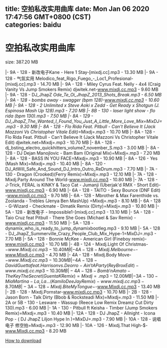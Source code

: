 
title: 空拍私改实用曲库
date: Mon Jan 06 2020 17:47:56 GMT+0800 (CST)    
categories: baidu
---

# 空拍私改实用曲库
size: 387.20 MB
 
 
|- 9A - 128 - 新改电子Kane - Here 1 Stay-[mixdj.cc].mp3 - 13.30 MB
|- 9A - 128 - 气氛实用 Melodico_feat_Rigo_Fuego_-_Loc1_Profesional-[mixdj.cc].mp3 - 14.70 MB
|- 9A - 128 - Miley Cyrus Feat. Nelly - 4x4 (Craig Vanity Vs Jump Smokers Remix)  djwitek.net-www.mixdj.cc.mp3 - 9.60 MB
|- 9A - 128 - DJ_JhapZ _Ode_Te_Oi_JhapZ_2013_Shots_Break.mp3 - 6.50 MB
|- 9A - 128 - bombs away - swagger (bpm 128)-www.mixdj.cc.mp3 - 10.60 MB
|- 9A - 128 - 2 Unlimited x Steve Aoki x Zedd - Get Ready x Shotgun (J. Espinosa Mash Up 128).mp3 - 7.20 MB
|- 8B - 130 - laser light show - flo rida (bpm 130).mp3 - 7.50 MB
|- 8A - 129 - DJ_JhapZ_The_Wanted_I_Found_You_Just_A_Little_More_Love_Mix=MixDJ=.mp3 - 9.30 MB
|- 8A - 128 - Flo Rida Feat. Pitbull - Can't Believe It (Jack Mazzoni Vs Christopher Vitale Edit)_=Mixdj=.mp3 - 10.70 MB
|- 8A - 128 - Flo Rida Feat. Pitbull - Can't Believe It (Jack Mazzoni Vs Christopher Vitale Edit)  djwitek.net=Mixdj=.mp3 - 10.70 MB
|- 8A - 128 - dj_bsting_electro_quickhitters_volume7_november_S.mp3 - 3.00 MB
|- 8A - 128 - DJ Dejan Manojlovic - Bam Bam (Original Mix)=Mixdj=.mp3 - 7.20 MB
|- 8A - 128 - BASS IN YOU FACE=Mixdj=.mp3 - 10.90 MB
|- 8A - 126 - Yes (Mash Mix)=Mixdj=.mp3 - 10.40 MB
|- 8A - 120 - DJ_AtWill_Safe_And_Sound_DJ_Intro_Outro_ReDrum.mp3 - 7.70 MB
|- 7A - 130 - Dragon (Crooked)(Ferry Remix)=Mixdj=.mp3 - 12.10 MB
|- 7A - 128 - Mixdj.Party Around The World-www.mixdj.cc.mp3 - 10.80 MB
|- 7A - 128 - J-Trick, FERAL is KINKY & Taco Cat - Jumanji (Uberjak'd RMX - Short Edit)-www.mixdj.cc.mp3 - 6.90 MB
|- 6A - 128 - TAITO - Sexy Bounce (DNF Edit) -www.mixdj.cc.mp3 - 9.70 MB
|- 6A - 128 - Mbrother & Max Farenthide vs. Zoolanda - Trebles (Jenya Ben MashUp) =Mixdj=.mp3 - 8.10 MB
|- 6A - 128 - G-Wizard - Checkmate - Dimatik Remix (Dirty)=Mixdj=.mp3 - 10.80 MB
|- 5A - 128 - 新改电子 - Impossible1-[mixdj.cc].mp3 - 13.10 MB
|- 5A - 128 - Taio Cruz feat Pitbull - There She Goes (Michael & Sav Remix) -www.mixdj.cc.mp3 - 11.50 MB
|- 5A - 128 - dynamix_who_is_ready_to_jump_dynamixbootleg.mp3 - 9.10 MB
|- 5A - 128 - DJ_JhapZ_Summerville_Crazy_People_Club_Mix_Hype-1=MixDJ=.mp3 - 7.70 MB
|- 5A - 128 - Bonnie McKee - American Girl (Fineboy remix)-www.mixdj.cc.mp3 - 10.70 MB
|- 4B - 124 - Mixdj.Light Of Christmas-$-www.Mixdj.cc.mp3 - 10.40 MB
|- 4A - 128 - Mixdj.Melbourne-$-www.Mixdj.cc.mp3 - 4.70 MB
|- 4A - 128 - Mixdj.Body Move-$-www.Mixdj.cc.mp3 - 10.30 MB
|- 4A - 128 - David Guetta feat. Harrison vs. Deorro - Ain't A Party (ReyBrox Edit)-www.mixdj.cc.mp3 - 10.30 MB
|- 4A - 128 - Bomb 'n Amato - The Key The Secret (Guenta K Remix)=Mixdj=.mp3 - 12.00 MB
|- 3A - 130 - Mia Martina - La, La... (KamiloDeeJay Remix) -www.mixdj.cc.mp3 - 8.70 MB
|- 3A - 128 - Mixdj.Bite My Tongue-$-www.Mixdj.cc.mp3 - 13.40 MB
|- 2B - 128 - Mixdj.Pornstar-www.mixdj.cc.mp3 - 10.70 MB
|- 2B - 128 - Jason Born - Talk Dirty (Bbob & Rocksteadi Mix)=Mixdj=.mp3 - 11.50 MB
|- 2A or 5B - 130 - Lesware - Wassup (Reece Low Remix Dreamz Cut Dirty 130).mp3 - 6.00 MB
|- 1A - 130 - Pitbull ft Keisha - Timber (Jump Smokers Remix)=Mixdj=.mp3 - 10.40 MB
|- 12A - 128 - DJ JhapZ - Allnight - Icona Pop - ( DJ JhapZ Liljon Hype In )=MixDJ=.mp3 - 7.90 MB
|- 10A - 128 - 说唱电子  修空拍=Mixdj=.mp3 - 12.90 MB
|- 10A - 126 - Mixdj.That High-$-www.Mixdj.cc.mp3 - 8.20 MB

[How to download](https://bpcam.bemobtrk.com/go/2ceec3aa-1ca2-46d6-b9ff-aaa5c184517c?jno=15)